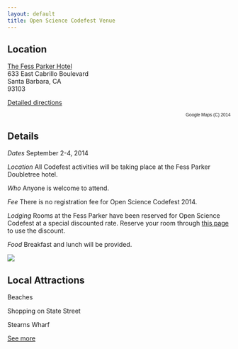 ```yaml
---
layout: default
title: Open Science Codefest Venue
---
```


<div class="container-fluid featured over-image" id="location">
	<h2>Location</h2>
	<p><a href="http://www.fessparkersantabarbarahotel.com/">The Fess Parker Hotel</a><i class="fa fa-external-link"></i> <br/>
	    633 East Cabrillo Boulevard <br/>
	    Santa Barbara, CA<br/>
	    93103</p>
    	<p><a href="http://www.fessparkersantabarbarahotel.com/map-and-directions/"> Detailed directions</a><i class="fa fa-external-link"></i></p>
		<script type="text/javascript" src="http://maps.google.com/maps/api/js?sensor=false"></script>
		<div>
			<div id="gmap_canvas"></div>
			<style>#gmap_canvas img{max-width:none!important;background:none!important}#maps{width:;font-size:10px;font-family:arial;text-align:right;}</style>
		</div>
		<script src="http://ajax.googleapis.com/ajax/libs/jquery/1.11.1/jquery.min.js"></script>
		<script type="text/javascript">jQuery(document).ready(function(){jQuery('.gmap').hide();jQuery("#maps span").click(function() {var $this = $(this);$this.next("div").fadeToggle();$('.gmap').not($this.next("div")).fadeOut();});});</script>
		<script type="text/javascript"> function init_map(){var myOptions = {zoom:14,center:new google.maps.LatLng(34.4169198,-119.67634700000002),mapTypeId: google.maps.MapTypeId.ROADMAP};map = new google.maps.Map(document.getElementById("gmap_canvas"), myOptions);marker = new google.maps.Marker({map: map,position: new google.maps.LatLng(34.4169198, -119.67634700000002)});google.maps.event.addDomListener(window, 'load', init_map);</script>
		<div id="maps"><span>Google Maps (C) 2014</span></div>		
</div>

<div class="container-fluid featured" id="details">
	<h2>Details</h2>
	<p><em>Dates</em> September 2-4, 2014</p>
	<p><em>Location</em> All Codefest activities will be taking place at the Fess Parker Doubletree hotel.</p>
	<p><em>Who</em> Anyone is welcome to attend.</p>
	<p><em>Fee</em> There is no registration fee for Open Science Codefest 2014.</p>
	<p><em>Lodging</em> Rooms at the Fess Parker have been reserved for Open Science Codefest at a special discounted rate. Reserve your room through <a href="https://resweb.passkey.com/Resweb.do?mode=welcome_ei_new&eventID=11642573">this page</a> to use the discount. </p>
	<p><em>Food</em> Breakfast and lunch will be provided.</p>
</div>

<div class="filler">
	<a href="https://resweb.passkey.com/Resweb.do?mode=welcome_ei_new&eventID=11642573"><img src="{{ BASE_PATH }}assets/img/reserve.jpg" /></a>
</div>

<div class="container-fluid featured over-image" id="attractions">
	<h2>Local Attractions</h2>
</div>
<div class="container-fluid featured over-image grid" id="beaches">
	<p>Beaches</p>
</div>
<div class="container-fluid featured over-image grid" id="statest">
	<p>Shopping on State Street</p>
</div>
<div class="container-fluid featured over-image grid" id="stearnswharf">
	<p>Stearns Wharf</p>
</div>
<div class="container-fluid featured grid" id="more-attractions">
	<p><a href="http://www.fessparkersantabarbarahotel.com/discover-santa-barbara/attractions/">See more</a><i class="fa fa-external-link"></i></p>
</div>
